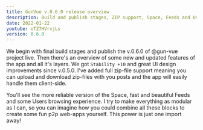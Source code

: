 ```yaml
---
title: GunVue v.0.6.0 release overview
description: Build and publish stages, ZIP support, Space, Feeds and Users browsing
date: 2022-01-22
youtube: oTZ7HVrxjLs
version: 0.6.0
---
```


We begin with final build stages and publish the v.0.6.0 of @gun-vue project live. Then there's an overview of some new and updated features of the app and all it's layers. We got `Stability +10` and great UI design improvements since v.0.5.0. I've added full zip-file support meaning you can upload and download zip-files with you posts and the app will easily handle them client-side. 

You'll see the more reliable version of the Space, fast and beautiful Feeds and some Users browsing experience. I try to make everything  as modular as I can, so you can imagine how you could combine all these blocks to create some fun p2p web-apps yourself. This power is just one import away!